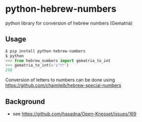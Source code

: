 # python-hebrew-numbers
python library for conversion of hebrew numbers (Gematria)

## Usage

```python
$ pip install python-hebrew-numbers
$ python
>>> from hebrew_numbers import gematria_to_int
>>> gematria_to_int(u'רח"צ')
298
```

Conversion of letters to numbers can be done using https://github.com/chaimleib/hebrew-special-numbers

## Background
* see https://github.com/hasadna/Open-Knesset/issues/169
